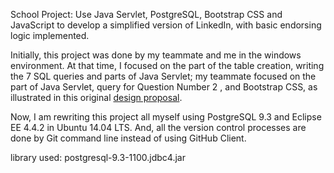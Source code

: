 School Project: Use Java Servlet, PostgreSQL, Bootstrap CSS and JavaScript to develop a simplified version of LinkedIn, with basic endorsing logic implemented. 

Initially, this project was done by my teammate and me in the windows environment. At that time, I focused on the part of the table creation, writing the 7 SQL queries and parts of Java Servlet; my teammate focused on the part of Java Servlet, query for Question Number 2 , and Bootstrap CSS, as illustrated in this original [design proposal](http://www.starwavelin.com/docs/linkedoutReport.pdf).

Now, I am rewriting this project all myself using PostgreSQL 9.3 and Eclipse EE 4.4.2 in Ubuntu 14.04 LTS. And, all the version control processes are done by Git command line instead of using GitHub Client.

library used: postgresql-9.3-1100.jdbc4.jar

